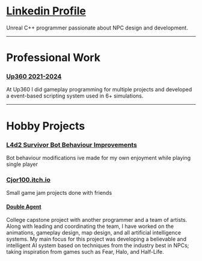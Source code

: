 # [Linkedin Profile](https://www.linkedin.com/in/christophermajorunreal/)
Unreal C++ programmer passionate about NPC design and development. 

* * *

# Professional Work
### [Up360 2021-2024](https://up360.co/portfolio/)
At Up360 I did gameplay programming for multiple projects and developed a event-based scripting system used in 6+ simulations.

* * *

# Hobby Projects
### [L4d2 Survivor Bot Behaviour Improvements](https://github.com/Cjor100/L4d2SurvivorSourcemods)
Bot behaviour modifications ive made for my own enjoyment while playing single player

### [Cjor100.itch.io](https://cjor100.itch.io/)
Small game jam projects done with friends

#### [Double Agent](https://cjor100.itch.io/doubleagent)
College capstone project with another programmer and a team of artists. Along with leading and coordinating the team, I have worked on the animations, gameplay design, map design, and all artificial intelligence systems. My main focus for this project was developing a believable and intelligent AI system based on techniques from the 
industry best in NPCs; taking inspiration from games such as Fear, Halo, and Half-Life.
